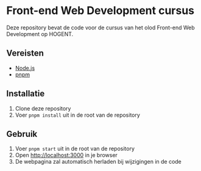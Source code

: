# Front-end Web Development cursus

Deze repository bevat de code voor de cursus van het olod Front-end Web Development op HOGENT.

## Vereisten

- [Node.js](https://nodejs.org/en/)
- [pnpm](https://pnpm.io/)

## Installatie

1. Clone deze repository
2. Voer `pnpm install` uit in de root van de repository

## Gebruik

1. Voer `pnpm start` uit in de root van de repository
2. Open [http://localhost:3000](http://localhost:3000) in je browser
3. De webpagina zal automatisch herladen bij wijzigingen in de code

